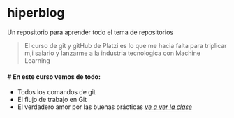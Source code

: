 # hiperblog
Un repositorio para aprender todo el tema de repositorios
>El curso de git y gitHub de Platzi es lo que me hacia falta para triplicar m,i salario y lanzarme a la industria tecnologica con Machine Learning

####  # En este curso vemos de todo:
* Todos los comandos de git
* El flujo de trabajo en Git
* El verdadero amor por las buenas prácticas
*[ve a ver la clase](http://https://platzi.com/clases/1557-git-github/19977-readmemd-es-una-excelente-practica/ "ve a ver la clase")*